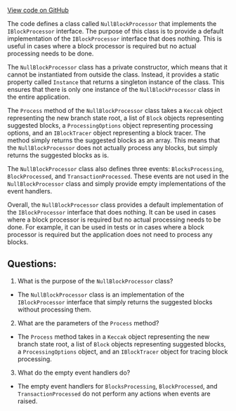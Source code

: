 [View code on GitHub](https://github.com/nethermindeth/nethermind/Nethermind.Consensus/Processing/NullBlockProcessor.cs)

The code defines a class called `NullBlockProcessor` that implements the `IBlockProcessor` interface. The purpose of this class is to provide a default implementation of the `IBlockProcessor` interface that does nothing. This is useful in cases where a block processor is required but no actual processing needs to be done. 

The `NullBlockProcessor` class has a private constructor, which means that it cannot be instantiated from outside the class. Instead, it provides a static property called `Instance` that returns a singleton instance of the class. This ensures that there is only one instance of the `NullBlockProcessor` class in the entire application.

The `Process` method of the `NullBlockProcessor` class takes a `Keccak` object representing the new branch state root, a list of `Block` objects representing suggested blocks, a `ProcessingOptions` object representing processing options, and an `IBlockTracer` object representing a block tracer. The method simply returns the suggested blocks as an array. This means that the `NullBlockProcessor` does not actually process any blocks, but simply returns the suggested blocks as is.

The `NullBlockProcessor` class also defines three events: `BlocksProcessing`, `BlockProcessed`, and `TransactionProcessed`. These events are not used in the `NullBlockProcessor` class and simply provide empty implementations of the event handlers. 

Overall, the `NullBlockProcessor` class provides a default implementation of the `IBlockProcessor` interface that does nothing. It can be used in cases where a block processor is required but no actual processing needs to be done. For example, it can be used in tests or in cases where a block processor is required but the application does not need to process any blocks.
## Questions: 
 1. What is the purpose of the `NullBlockProcessor` class?
- The `NullBlockProcessor` class is an implementation of the `IBlockProcessor` interface that simply returns the suggested blocks without processing them.

2. What are the parameters of the `Process` method?
- The `Process` method takes in a `Keccak` object representing the new branch state root, a list of `Block` objects representing suggested blocks, a `ProcessingOptions` object, and an `IBlockTracer` object for tracing block processing.

3. What do the empty event handlers do?
- The empty event handlers for `BlocksProcessing`, `BlockProcessed`, and `TransactionProcessed` do not perform any actions when events are raised.